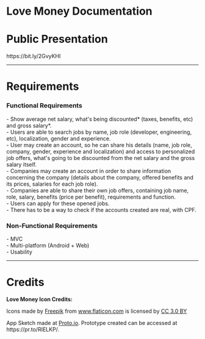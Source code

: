 # Love Money Documentation

<h1>Public Presentation</h1>
<p>https://bit.ly/2GvyKHI</p>
<hr>

<h1>Requirements</h1>
<h3>Functional Requirements</h3>
- Show average net salary, what's being discounted* (taxes, benefits, etc) and gross salary*.<br>
- Users are able to search jobs by name, job role (developer, engineering, etc), localization, gender and experience.<br>
- User may create an account, so he can share his details (name, job role, company, gender, experience and localization) and access to personalized job offers, what's going to be discounted from the net salary and the gross salary itself.<br> 
- Companies may create an account in order to share information concerning the company (details about the company, offered benefits and its prices, salaries for each job role).<br>
- Companies are able to share their own job offers, containing job name, role, salary, benefits (price per benefit), requirements and function.<br>
- Users can apply for these opened jobs.<br>
- There has to be a way to check if the accounts created are real, with CPF.<br>

<h3>Non-Functional Requirements</h3>
- MVC<br>
- Multi-platform (Android + Web)<br>
- Usability<br>

<hr>
<h1>Credits</h1>
<p><b>Love Money Icon Credits:</b> <div>Icons made by <a href="http://www.freepik.com" title="Freepik">Freepik</a> from <a href="https://www.flaticon.com/" title="Flaticon">www.flaticon.com</a> is licensed by <a href="http://creativecommons.org/licenses/by/3.0/" title="Creative Commons BY 3.0" target="_blank">CC 3.0 BY</a></div> </p>
<p>App Sketch made at <a href="https://proto.io/" title="Proto.io">Proto.io</a>. Prototype created can be accessed at https://pr.to/RIELKP/.</p>
